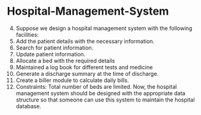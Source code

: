 # Hospital-Management-System
4. Suppose we design a hospital management system with the following facilities:
1. Add the patient details with the necessary information.
2. Search for patient information.
3. Update patient information.
4. Allocate a bed with the required details
5. Maintained a log book for different tests and medicine
6. Generate a discharge summary at the time of discharge.
7. Create a biller module to calculate daily bills.
8. Constraints: Total number of beds are limited.
  Now, the hospital management system should be designed with the appropriate data structure
  so that someone can use this system to maintain the hospital database.

